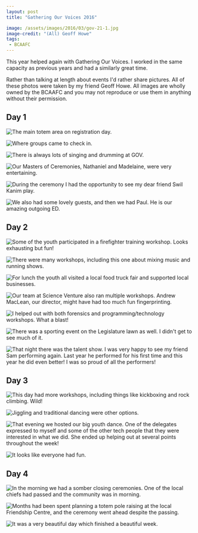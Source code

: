 ```yaml
---
layout: post
title: "Gathering Our Voices 2016"

image: /assets/images/2016/03/gov-21-1.jpg
image-credit: "(All) Geoff Howe"
tags:
 - BCAAFC
---
```


This year helped again with Gathering Our Voices. I worked in the same capacity as previous years and had a similarly great time.

Rather than talking at length about events I'd rather share pictures. All of these photos were taken by my friend Geoff Howe. All images are wholly owned by the BCAAFC and you may not reproduce or use them in anything without their permission.


## Day 1

![The main totem area on registration day.](/assets/images/2016/03/gov-21-2.jpg)

![Where groups came to check in.](/assets/images/2016/03/gov-21-3.jpg)

![There is always lots of singing and drumming at GOV.](/assets/images/2016/03/gov-21-4.jpg)

![Our Masters of Ceremonies, Nathaniel and Madelaine, were very entertaining.](/assets/images/2016/03/gov-21-5.jpg)

![During the ceremony I had the opportunity to see my dear friend Swil Kanim play.](/assets/images/2016/03/gov-21-6.jpg)

![We also had some lovely guests, and then we had Paul. He is our amazing outgoing ED.](/assets/images/2016/03/gov-21-7.jpg)

## Day 2

![Some of the youth participated in a firefighter training workshop. Looks exhausting but fun!](/assets/images/2016/03/gov-22-1.jpg)

![There were many workshops, including this one about mixing music and running shows.](/assets/images/2016/03/gov-22-2.jpg)

![For lunch the youth all visited a local food truck fair and supported local businesses.](/assets/images/2016/03/gov-22-3.jpg)

![Our team at Science Venture also ran multiple workshops. Andrew MacLean, our director, might have had too much fun fingerprinting.](/assets/images/2016/03/gov-22-4.jpg)

![I helped out with both forensics and programming/technology workshops. What a blast!](/assets/images/2016/03/gov-22-5.jpg)

![There was a sporting event on the Legislature lawn as well. I didn't get to see much of it.](/assets/images/2016/03/gov-22-6.jpg)

![That night there was the talent show. I was very happy to see my friend Sam performing again. Last year he performed for his first time and this year he did even better! I was so proud of all the performers!](/assets/images/2016/03/gov-22-7.jpg)


## Day 3

![This day had more workshops, including things like kickboxing and rock climbing. Wild!](/assets/images/2016/03/gov-23-1.jpg)

![Jiggling and traditional dancing were other options.](/assets/images/2016/03/gov-23-2.jpg)

![That evening we hosted our big youth dance. One of the delegates expressed to myself and some of the other tech people that they were interested in what we did. She ended up helping out at several points throughout the week!](/assets/images/2016/03/gov-23-3.jpg)

![It looks like everyone had fun.](/assets/images/2016/03/gov-23-4.jpg)


## Day 4

![In the morning we had a somber closing ceremonies. One of the local chiefs had passed and the community was in morning.](/assets/images/2016/03/gov-24-1.jpg)

![Months had been spent planning a totem pole raising at the local Friendship Centre, and the ceremony went ahead despite the passing.](/assets/images/2016/03/gov-24-2.jpg)

![It was a very beautiful day which finished a beautiful week.](/assets/images/2016/03/gov-24-3.jpg)
